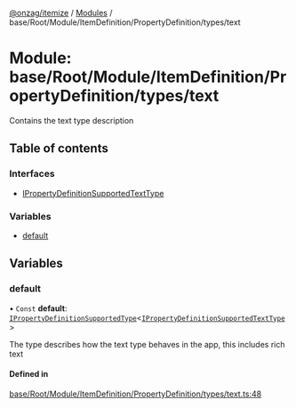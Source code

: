 [@onzag/itemize](../README.md) / [Modules](../modules.md) / base/Root/Module/ItemDefinition/PropertyDefinition/types/text

# Module: base/Root/Module/ItemDefinition/PropertyDefinition/types/text

Contains the text type description

## Table of contents

### Interfaces

- [IPropertyDefinitionSupportedTextType](../interfaces/base_Root_Module_ItemDefinition_PropertyDefinition_types_text.IPropertyDefinitionSupportedTextType.md)

### Variables

- [default](base_Root_Module_ItemDefinition_PropertyDefinition_types_text.md#default)

## Variables

### default

• `Const` **default**: [`IPropertyDefinitionSupportedType`](../interfaces/base_Root_Module_ItemDefinition_PropertyDefinition_types.IPropertyDefinitionSupportedType.md)\<[`IPropertyDefinitionSupportedTextType`](../interfaces/base_Root_Module_ItemDefinition_PropertyDefinition_types_text.IPropertyDefinitionSupportedTextType.md)\>

The type describes how the text type behaves in the app, this includes rich text

#### Defined in

[base/Root/Module/ItemDefinition/PropertyDefinition/types/text.ts:48](https://github.com/onzag/itemize/blob/59702dd5/base/Root/Module/ItemDefinition/PropertyDefinition/types/text.ts#L48)
